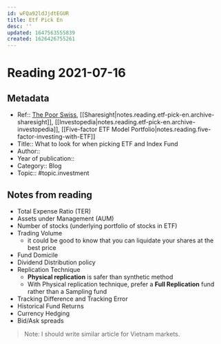 ```yaml
---
id: wFQa92ldJjdtEGUR
title: Etf Pick En
desc: ''
updated: 1647563555839
created: 1626426755261
---
```

# Reading 2021-07-16

## Metadata

- Ref:: [The Poor Swiss](https://thepoorswiss.com/how-to-choose-index-fund-etf/), [[Sharesight|notes.reading.etf-pick-en.archive-sharesight]], [[Investopedia|notes.reading.etf-pick-en.archive-investopedia]], [[Five-factor ETF Model Portfolio|notes.reading.five-factor-investing-with-ETF]]
- Title:: What to look for when picking ETF and Index Fund
- Author:: 
- Year of publication:: 
- Category:: Blog
- Topic:: #topic.investment

## Notes from reading

- Total Expense Ratio (TER)
- Assets under Management (AUM)
- Number of stocks (underlying portfolio of stocks in ETF)
- Trading Volume
    - it could be good to know that you can liquidate your shares at the best price
- Fund Domicile
- Dividend Distribution policy
- Replication Technique
    - **Physical replication** is safer than synthetic method
    - With Physical replication technique, prefer a **Full Replication** fund rather than a Sampling fund
- Tracking Difference and Tracking Error
- Historical Fund Returns
- Currency Hedging
- Bid/Ask spreads

> Note: I should write similar article for Vietnam markets.
